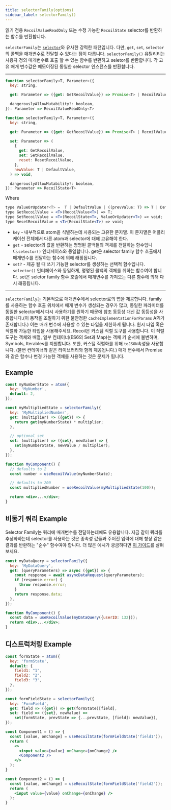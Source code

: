 ```yaml
---
title: selectorFamily(options)
sidebar_label: selectorFamily()
---
```


읽기 전용 `RecoilValueReadOnly` 또는 수정 가능한 `RecoilState` selector를 반환하는 함수를 반환합니다.

`selectorFamily`는 [`selector`](/docs/api-reference/core/selector)와 유사한 강력한 패턴입니다. 다만, `get`, `set`, `selector`의 콜백을 매개변수로 전달할 수 있다는 점이 다릅니다. `selectorFamily()` 유틸리티는 사용자 정의 매개변수로 호출 할 수 있는 함수를 반환하고 seletor를 반환합니다. 각 고유 매개 변수값은 메모이징된 동일한 selector 인스턴스를 반환합니다.

---

```jsx
function selectorFamily<T, Parameter>({
  key: string,

  get: Parameter => ({get: GetRecoilValue}) => Promise<T> | RecoilValue<T> | T,

  dangerouslyAllowMutability?: boolean,
}): Parameter => RecoilValueReadOnly<T>
```

```jsx
function selectorFamily<T, Parameter>({
  key: string,

  get: Parameter => ({get: GetRecoilValue}) => Promise<T> | RecoilValue<T> | T,

  set: Parameter => (
    {
      get: GetRecoilValue,
      set: SetRecoilValue,
      reset: ResetRecoilValue,
    },
    newValue: T | DefaultValue,
  ) => void,

  dangerouslyAllowMutability?: boolean,
}): Parameter => RecoilState<T>
```

Where

```jsx
type ValueOrUpdater<T> =  T | DefaultValue | ((prevValue: T) => T | DefaultValue);
type GetRecoilValue = <T>(RecoilValue<T>) => T;
type SetRecoilValue = <T>(RecoilState<T>, ValueOrUpdater<T>) => void;
type ResetRecoilValue = <T>(RecoilState<T>) => void;
```

- `key` - 내부적으로 atom을 식별하는데 사용되는 고유한 문자열. 이 문자열은 어플리케이션 전체에서 다른 atom과 selector에 대해 고유해야 한다.
- `get` - selector의 값을 반환하는 명명된 콜백들의 객체를 전달하는 함수입니다.`selector()` 인터페이스와 동일합니다. get은 selector family 함수 호출에서 매개변수를 전달하는 함수에 의해 래핑됩니다.
- `set?` - 제공 될 때 쓰기 가능한 selector를 생성하는 선택적 함수입니다. `selector()` 인터페이스와 동일하게, 명명된 콜백의 객체를 취하는 함수여야 합니다. set은 seletor family 함수 호출에서 매개변수를 가져오는 다른 함수에 의해 다시 래핑됩니다.

---

`selectorFamily`는 기본적으로 매개변수에서 selector로의 맵을 제공합니다. family를 사용하는 함수 호출 위치에서 매개 변수가 생성되는 경우가 많고, 동일한 파라미터를 동일한 selector에서 다시 사용하기를 원하기 때문에 참조 동등성 대신 값 동등성을 사용합니다.(이 동작을 조절하기 위한 불안정한 `cacheImplementationForParams` API가 존재합니다.) 이는 매개 변수에 사용할 수 있는 타입을 제한하게 됩니다. 원시 타입 혹은 직렬화 가능한 타입을 사용해주세요. Recoil은 커스텀 직렬 도구를 사용합니다. 이 직렬 도구는 객체와 배열, 일부 컨테이너(ES6의 Set과 Map)는 객체 키 순서에 불변하며, Symbols, Iterables를 지원합니다. 또한, 커스텀 직렬화를 위해 `toJSON`속성을 사용합니다. (불변 컨테이너와 같은 라이브러리와 함께 제공됩니다.) 매개 변수에서 Promise와 같은 함수나 변경 가능한 객체를 사용하는 것은 문제가 됩니다.

## Example

```jsx
const myNumberState = atom({
  key: 'MyNumber',
  default: 2,
});

const myMultipliedState = selectorFamily({
  key: 'MyMultipliedNumber',
  get: (multiplier) => ({get}) => {
    return get(myNumberState) * multiplier;
  },

  // optional set
  set: (multiplier) => ({set}, newValue) => {
    set(myNumberState, newValue / multiplier);
  },
});

function MyComponent() {
  // defaults to 2
  const number = useRecoilValue(myNumberState);

  // defaults to 200
  const multipliedNumber = useRecoilValue(myMultipliedState(100));

  return <div>...</div>;
}
```

## 비동기 쿼리 Example

Selector Family는 쿼리에 매개변수를 전달하는데에도 유용합니다. 지금 같이 쿼리를 추상화하는데 selector를 사용하는 것은 종속성 값들과 주어진 입력에 대해 항상 같은 결과를 반환하는 "순수" 함수여야 합니다. 더 많은 예시가 궁금하다면 [이 가이드](/docs/guides/asynchronous-data-queries)를 살펴보세요.

```jsx
const myDataQuery = selectorFamily({
  key: 'MyDataQuery',
  get: (queryParameters) => async ({get}) => {
    const response = await asyncDataRequest(queryParameters);
    if (response.error) {
      throw response.error;
    }
    return response.data;
  },
});

function MyComponent() {
  const data = useRecoilValue(myDataQuery({userID: 132}));
  return <div>...</div>;
}
```

## 디스트럭처링 Example

```jsx
const formState = atom({
  key: 'formState',
  default: {
    field1: "1",
    field2: "2",
    field3: "3",
  },
});

const formFieldState = selectorFamily({
  key: 'FormField',
  get: field => ({get}) => get(formState)[field],
  set: field => ({set}, newValue) =>
    set(formState, prevState => {...prevState, [field]: newValue}),
});

const Component1 = () => {
  const [value, onChange] = useRecoilState(formFieldState('field1'));
  return (
    <>
      <input value={value} onChange={onChange} />
      <Component2 />
    </>
  );
}

const Component2 = () => {
  const [value, onChange] = useRecoilState(formFieldState('field2'));
  return (
    <input value={value} onChange={onChange} />
  );
}
```
